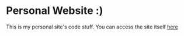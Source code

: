 # Personal Website :)

This is my personal site's code stuff. You can access the site itself [here](https://anmols1.github.io)
